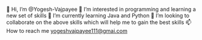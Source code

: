 👋 Hi, I’m @Yogesh-Vajpayee
👀 I’m interested in programming and learning a new set of skills
🌱 I’m currently learning Java and Python
💞️ I’m looking to collaborate on the above skills which will help me to gain the best skills
📫 How to reach me yogeshvajpayee111@gmai.com

